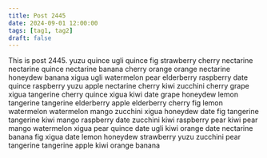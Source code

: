 ```yaml
---
title: Post 2445
date: 2024-09-01 12:00:00
tags: [tag1, tag2]
draft: false
---
```

This is post 2445.
yuzu
quince
ugli
quince
fig
strawberry
cherry
nectarine
nectarine
quince
nectarine
banana
cherry
orange
orange
nectarine
honeydew
banana
xigua
ugli
watermelon
pear
elderberry
raspberry
date
quince
raspberry
yuzu
apple
nectarine
cherry
kiwi
zucchini
cherry
grape
xigua
tangerine
cherry
quince
xigua
kiwi
date
grape
honeydew
lemon
tangerine
tangerine
elderberry
apple
elderberry
cherry
fig
lemon
watermelon
watermelon
mango
zucchini
xigua
honeydew
date
fig
tangerine
tangerine
kiwi
mango
raspberry
date
zucchini
kiwi
raspberry
pear
kiwi
pear
mango
watermelon
xigua
pear
quince
date
ugli
kiwi
orange
date
nectarine
banana
fig
xigua
date
lemon
honeydew
strawberry
yuzu
zucchini
pear
tangerine
tangerine
apple
kiwi
orange
banana
